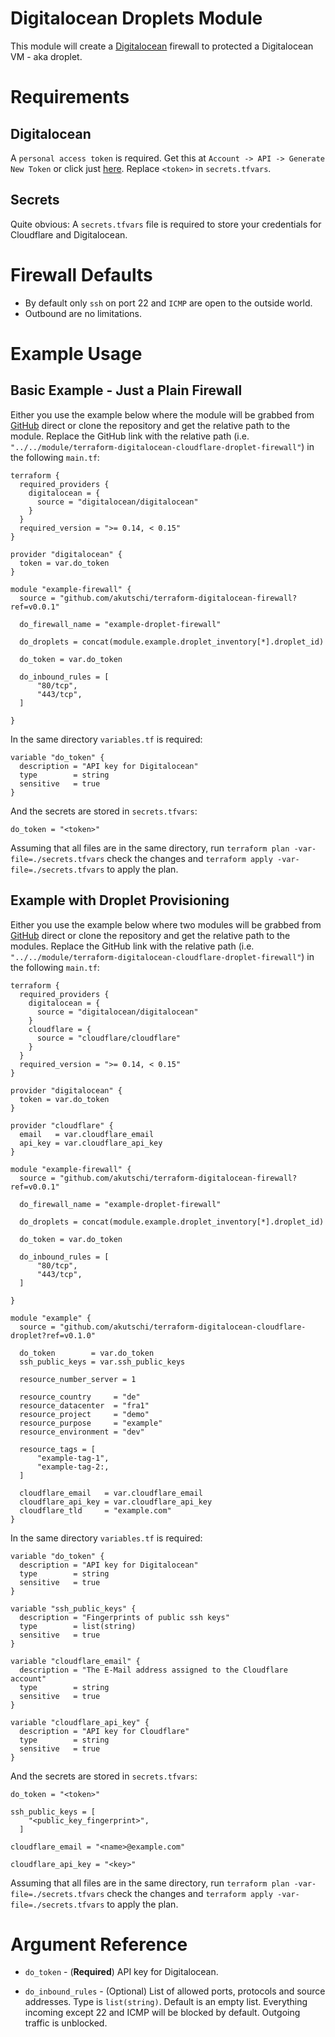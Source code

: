 # Digitalocean Droplets Module

This module will create a [Digitalocean](digitalocean.com) firewall to protected a Digitalocean VM - aka droplet.

# Requirements

## Digitalocean

A `personal access token` is required. Get this at `Account -> API -> Generate New Token` or click just [here](https://cloud.digitalocean.com/account/api/tokens). Replace `<token>` in `secrets.tfvars`.

## Secrets

Quite obvious: A `secrets.tfvars` file is required to store your credentials for Cloudflare and Digitalocean.

# Firewall Defaults

- By default only `ssh` on port 22 and `ICMP` are open to the outside world. 
- Outbound are no limitations. 

# Example Usage

## Basic Example - Just a Plain Firewall

Either you use the example below where the module will be grabbed from [GitHub](github.com) direct or clone the repository and get the relative path to the module. Replace the GitHub link with the relative path (i.e. `"../../module/terraform-digitalocean-cloudflare-droplet-firewall"`) in the following `main.tf`:

```hcl
terraform {
  required_providers {
    digitalocean = {
      source = "digitalocean/digitalocean"
    }
  }
  required_version = ">= 0.14, < 0.15"
}

provider "digitalocean" {
  token = var.do_token
}

module "example-firewall" {
  source = "github.com/akutschi/terraform-digitalocean-firewall?ref=v0.0.1"

  do_firewall_name = "example-droplet-firewall"

  do_droplets = concat(module.example.droplet_inventory[*].droplet_id)

  do_token = var.do_token

  do_inbound_rules = [
      "80/tcp",
      "443/tcp",
  ]

}
```

In the same directory `variables.tf` is required: 

```hcl
variable "do_token" {
  description = "API key for Digitalocean"
  type        = string
  sensitive   = true
}
```

And the secrets are stored in `secrets.tfvars`:

```hcl
do_token = "<token>"
```

Assuming that all files are in the same directory, run `terraform plan -var-file=./secrets.tfvars` check the changes and `terraform apply -var-file=./secrets.tfvars` to apply the plan. 

## Example with Droplet Provisioning
Either you use the example below where two modules will be grabbed from [GitHub](github.com) direct or clone the repository and get the relative path to the modules. Replace the GitHub link with the relative path (i.e. `"../../module/terraform-digitalocean-cloudflare-droplet-firewall"`) in the following `main.tf`:

```hcl
terraform {
  required_providers {
    digitalocean = {
      source = "digitalocean/digitalocean"
    }
    cloudflare = {
      source = "cloudflare/cloudflare"
    }
  }
  required_version = ">= 0.14, < 0.15"
}

provider "digitalocean" {
  token = var.do_token
}

provider "cloudflare" {
  email   = var.cloudflare_email
  api_key = var.cloudflare_api_key
}

module "example-firewall" {
  source = "github.com/akutschi/terraform-digitalocean-firewall?ref=v0.0.1"

  do_firewall_name = "example-droplet-firewall"

  do_droplets = concat(module.example.droplet_inventory[*].droplet_id)

  do_token = var.do_token

  do_inbound_rules = [
      "80/tcp",
      "443/tcp",
  ]

}

module "example" {
  source = "github.com/akutschi/terraform-digitalocean-cloudflare-droplet?ref=v0.1.0"

  do_token        = var.do_token
  ssh_public_keys = var.ssh_public_keys

  resource_number_server = 1

  resource_country     = "de"
  resource_datacenter  = "fra1"
  resource_project     = "demo"
  resource_purpose     = "example"
  resource_environment = "dev"

  resource_tags = [
      "example-tag-1",
      "example-tag-2:,
  ]

  cloudflare_email   = var.cloudflare_email
  cloudflare_api_key = var.cloudflare_api_key
  cloudflare_tld     = "example.com"
}
```

In the same directory `variables.tf` is required: 

```hcl
variable "do_token" {
  description = "API key for Digitalocean"
  type        = string
  sensitive   = true
}

variable "ssh_public_keys" {
  description = "Fingerprints of public ssh keys"
  type        = list(string)
  sensitive   = true
}

variable "cloudflare_email" {
  description = "The E-Mail address assigned to the Cloudflare account"
  type        = string
  sensitive   = true
}

variable "cloudflare_api_key" {
  description = "API key for Cloudflare"
  type        = string
  sensitive   = true
}
```

And the secrets are stored in `secrets.tfvars`:

```hcl
do_token = "<token>"

ssh_public_keys = [
    "<public_key_fingerprint>",
  ]

cloudflare_email = "<name>@example.com"

cloudflare_api_key = "<key>"
```

Assuming that all files are in the same directory, run `terraform plan -var-file=./secrets.tfvars` check the changes and `terraform apply -var-file=./secrets.tfvars` to apply the plan. 

# Argument Reference

- `do_token` - (**Required**) API key for Digitalocean.

- `do_inbound_rules` - (Optional) List of allowed ports, protocols and source addresses. Type is `list(string)`. Default is an empty list. Everything incoming except 22 and ICMP will be blocked by default. Outgoing traffic is unblocked.
